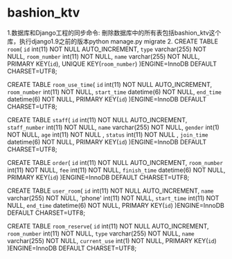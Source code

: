# bashion_ktv
1.数据库和Django工程的同步命令:
    刪除数据库中的所有表包括bashion_ktv这个库，执行django1.9之前的版本python manage.py migrate
2.
CREATE TABLE `room`(
    `id` int(11) NOT NULL AUTO_INCREMENT,
    `type` varchar(255) NOT NULL,
    `room_number` int(11) NOT NULL,
    `name` varchar(255) NOT NULL,
    PRIMARY KEY(`id`),
    UNIQUE KEY(`room_number`)
    )ENGINE=InnoDB DEFAULT CHARSET=UTF8;


CREATE TABLE `room_use_time`(
    `id` int(11) NOT NULL AUTO_INCREMENT,
    `room_number` int(11) NOT NULL,
    `start_time` datetime(6) NOT NULL,
    `end_time` datetime(6) NOT NULL,
    PRIMARY KEY(`id`)
    )ENGINE=InnoDB DEFAULT CHARSET=UTF8;


CREATE TABLE `staff`(
    `id` int(11) NOT NULL AUTO_INCREMENT,
    `staff_number` int(11) NOT NULL,
    `name` varchar(255) NOT NULL,
    `gender` int(1) NOT NULL,
    `age` int(11) NOT NULL ,
    `status` int(11) NOT NULL ,
    `join_time` datetime(6) NOT NULL,
    PRIMARY KEY(`id`)
    )ENGINE=InnoDB DEFAULT CHARSET=UTF8;


CREATE TABLE `order`(
    `id` int(11) NOT NULL AUTO_INCREMENT,
    `room_number` int(11) NOT NULL,
    `fee` int(11) NOT NULL,
    `finish_time` datetime(6) NOT NULL,
    PRIMARY KEY(`id`)
    )ENGINE=InnoDB DEFAULT CHARSET=UTF8;

CREATE TABLE `user_room`(
    `id` int(11) NOT NULL AUTO_INCREMENT,
    `name` varchar(255) NOT NULL,
    'phone' int(11) NOT NULL,
    `start_time` int(11) NOT NULL,
    `end_time` datetime(6) NOT NULL,
    PRIMARY KEY(`id`)
    )ENGINE=InnoDB DEFAULT CHARSET=UTF8;

CREATE TABLE `room_reserve`(
    `id` int(11) NOT NULL AUTO_INCREMENT,
    `room_number` int(11) NOT NULL,
    `type` varchar(255) NOT NULL,
    `name` varchar(255) NOT NULL,
    `current_use` int(1) NOT NULL,
    PRIMARY KEY(`id`)
    )ENGINE=InnoDB DEFAULT CHARSET=UTF8;